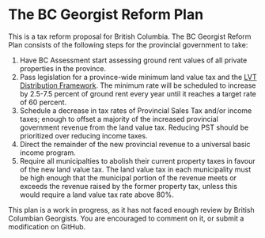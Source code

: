 # The BC Georgist Reform Plan

This is a tax reform proposal for British Columbia. The BC Georgist Reform Plan consists of the following steps for the provincial government to take:
1.	Have BC Assessment start assessing ground rent values of all private properties in the province.
2.	Pass legislation for a province-wide minimum land value tax and the [LVT Distribution Framework](LVT-distribution-framework.html). The minimum rate will be scheduled to increase by 2.5-7.5 percent of ground rent every year until it reaches a target rate of 60 percent.
3. Schedule a decrease in tax rates of Provincial Sales Tax and/or income taxes; enough to offset a majority of the increased provincial government revenue from the land value tax. Reducing PST should be prioritized over reducing income taxes.
4. Direct the remainder of the new provincial revenue to a universal basic income program.
5. Require all municipalties to abolish their current property taxes in favour of the new land value tax. The land value tax in each municipality must be high enough that the municipal portion of the revenue meets or exceeds the revenue raised by the former property tax, unless this would require a land value tax rate above 80%.

This plan is a work in progress, as it has not faced enough review by British Columbian Georgists. You are encouraged to comment on it, or submit a modification on GitHub.
